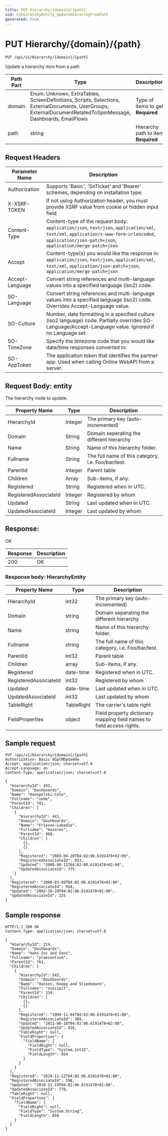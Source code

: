 ```yaml
---
title: PUT Hierarchy/{domain}/{path}
uid: v1HierarchyEntity_UpdateHierarchyFromPath
generated: true
---
```


# PUT Hierarchy/{domain}/{path}

```http
PUT /api/v1/Hierarchy/{domain}/{path}
```

Update a hierarchy item from a path






| Path Part | Type | Description |
|-----------|------|-------------|
| domain | Enum: Unknown, ExtraTables, ScreenDefinitions, Scripts, Selections, ExternalDocuments, UserGroups, ExternalDocumentRelatedToSpmMessage, Dashboards, EmailFlows | Type of items to get **Required** |
| path | string | Hierarchy path to item **Required** |



## Request Headers

| Parameter Name | Description |
|----------------|-------------|
| Authorization  | Supports 'Basic', 'SoTicket' and 'Bearer' schemes, depending on installation type. |
| X-XSRF-TOKEN   | If not using Authorization header, you must provide XSRF value from cookie or hidden input field |
| Content-Type | Content-type of the request body: `application/json`, `text/json`, `application/xml`, `text/xml`, `application/x-www-form-urlencoded`, `application/json-patch+json`, `application/merge-patch+json` |
| Accept         | Content-type(s) you would like the response in: `application/json`, `text/json`, `application/xml`, `text/xml`, `application/json-patch+json`, `application/merge-patch+json` |
| Accept-Language | Convert string references and multi-language values into a specified language (iso2) code. |
| SO-Language | Convert string references and multi-language values into a specified language (iso2) code. Overrides Accept-Language value. |
| SO-Culture | Number, date formatting in a specified culture (iso2 language) code. Partially overrides SO-Language/Accept-Language value. Ignored if no Language set. |
| SO-TimeZone | Specify the timezone code that you would like date/time responses converted to. |
| SO-AppToken | The application token that identifies the partner app. Used when calling Online WebAPI from a server. |

## Request Body: entity 

The hierarchy node to update. 

| Property Name | Type |  Description |
|----------------|------|--------------|
| HierarchyId | Integer | The primary key (auto-incremented) |
| Domain | String | Domain seperating the different hierarchy |
| Name | String | Name of this hierarchy folder. |
| Fullname | String | The full name of this category, i.e. Foo/bar/test. |
| ParentId | Integer | Parent table |
| Children | Array | Sub-items, if any. |
| Registered | String | Registered when  in UTC. |
| RegisteredAssociateId | Integer | Registered by whom |
| Updated | String | Last updated when  in UTC. |
| UpdatedAssociateId | Integer | Last updated by whom |

## Response:

OK

| Response | Description |
|----------------|-------------|
| 200 | OK |

### Response body: HierarchyEntity

| Property Name | Type |  Description |
|----------------|------|--------------|
| HierarchyId | int32 | The primary key (auto-incremented) |
| Domain | string | Domain seperating the different hierarchy |
| Name | string | Name of this hierarchy folder. |
| Fullname | string | The full name of this category, i.e. Foo/bar/test. |
| ParentId | int32 | Parent table |
| Children | array | Sub-items, if any. |
| Registered | date-time | Registered when  in UTC. |
| RegisteredAssociateId | int32 | Registered by whom |
| Updated | date-time | Last updated when  in UTC. |
| UpdatedAssociateId | int32 | Last updated by whom |
| TableRight | TableRight | The carrier's table right |
| FieldProperties | object | Field property dictionary mapping field names to field access rights. |

## Sample request

```http!
PUT /api/v1/Hierarchy/{domain}/{path}
Authorization: Basic dGplMDpUamUw
Accept: application/json; charset=utf-8
Accept-Language: en
Content-Type: application/json; charset=utf-8

{
  "HierarchyId": 491,
  "Domain": "Dashboards",
  "Name": "Konopelski-Cole",
  "Fullname": "unde",
  "ParentId": 741,
  "Children": [
    {
      "HierarchyId": 441,
      "Domain": "Dashboards",
      "Name": "Friesen-Labadie",
      "Fullname": "maiores",
      "ParentId": 988,
      "Children": [
        {},
        {}
      ],
      "Registered": "2003-04-28T04:02:06.6191478+02:00",
      "RegisteredAssociateId": 933,
      "Updated": "2008-08-11T04:02:06.6191478+02:00",
      "UpdatedAssociateId": 775
    }
  ],
  "Registered": "2006-03-09T04:02:06.6191478+01:00",
  "RegisteredAssociateId": 914,
  "Updated": "2002-10-29T04:02:06.6191478+01:00",
  "UpdatedAssociateId": 225
}
```

## Sample response

```http_
HTTP/1.1 200 OK
Content-Type: application/json; charset=utf-8

{
  "HierarchyId": 214,
  "Domain": "Dashboards",
  "Name": "Hahn Inc and Sons",
  "Fullname": "praesentium",
  "ParentId": 761,
  "Children": [
    {
      "HierarchyId": 542,
      "Domain": "Dashboards",
      "Name": "Hansen, Koepp and Stiedemann",
      "Fullname": "suscipit",
      "ParentId": 319,
      "Children": [
        {},
        {}
      ],
      "Registered": "1999-11-04T04:02:06.6191478+01:00",
      "RegisteredAssociateId": 389,
      "Updated": "2011-08-18T04:02:06.6191478+02:00",
      "UpdatedAssociateId": 916,
      "TableRight": null,
      "FieldProperties": {
        "fieldName": {
          "FieldRight": null,
          "FieldType": "System.Int32",
          "FieldLength": 854
        }
      }
    }
  ],
  "Registered": "2019-11-22T04:02:06.6191478+01:00",
  "RegisteredAssociateId": 598,
  "Updated": "2010-11-19T04:02:06.6191478+01:00",
  "UpdatedAssociateId": 778,
  "TableRight": null,
  "FieldProperties": {
    "fieldName": {
      "FieldRight": null,
      "FieldType": "System.String",
      "FieldLength": 858
    }
  }
}
```